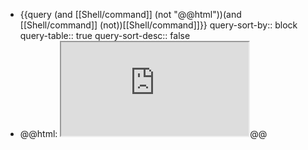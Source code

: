 - {{query (and [[Shell/command]] (not "@@html"))(and [[Shell/command]] (not))[[Shell/command]]}}
  query-sort-by:: block
  query-table:: true
  query-sort-desc:: false
- @@html: <iframe src="https://www.xmind.app/embed/WwtB/" class="browser-tab invert" allowfullscreen="true"></iframe>@@